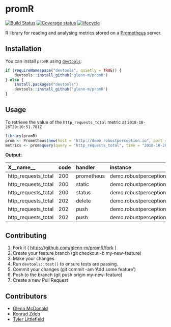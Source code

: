 
<!-- README.md is generated from README.Rmd. Please edit that file -->

# promR

[![Build
Status](https://travis-ci.org/glenn-m/promR.svg?branch=master)](https://travis-ci.org/glenn-m/promR)
[![Coverage
status](https://codecov.io/gh/glenn-m/promR/branch/master/graph/badge.svg)](https://codecov.io/github/glenn-m/promR?branch=master)
[![lifecycle](https://img.shields.io/badge/lifecycle-experimental-orange.svg)](https://www.tidyverse.org/lifecycle/#experimental)

R library for reading and analysing metrics stored on a
[Prometheus](https://prometheus.io/) server.

## Installation

You can install `promR` using
[`devtools`](https://github.com/r-lib/devtools):

``` r
if (requireNamespace("devtools", quietly = TRUE)) {
    devtools::install_github('glenn-m/promR')
} else {
    install.packages("devtools")
    devtools::install_github('glenn-m/promR')
}
```

## Usage

To retrieve the value of the `http_requests_total` metric at
`2018-10-26T20:10:51.781Z`

``` r
library(promR)
prom <- Prometheus$new(host = "http://demo.robustperception.io", port = 9090)
metrics <- prom$query(query = "http_requests_total", time = "2018-10-26T20:10:51.781Z")
```

**Output:**

| X\_\_name\_\_         | code | handler    | instance                      | job         | method | timestamp      | value   |
| :-------------------- | :--- | :--------- | :---------------------------- | :---------- | :----- | :------------- | :------ |
| http\_requests\_total | 200  | prometheus | demo.robustperception.io:9091 | pushgateway | get    | 1540584651.781 | 2280738 |
| http\_requests\_total | 200  | static     | demo.robustperception.io:9091 | pushgateway | get    | 1540584651.781 | 5745    |
| http\_requests\_total | 200  | status     | demo.robustperception.io:9091 | pushgateway | get    | 1540584651.781 | 2268    |
| http\_requests\_total | 202  | delete     | demo.robustperception.io:9091 | pushgateway | delete | 1540584651.781 | 50      |
| http\_requests\_total | 202  | push       | demo.robustperception.io:9091 | pushgateway | post   | 1540584651.781 | 21      |
| http\_requests\_total | 202  | push       | demo.robustperception.io:9091 | pushgateway | put    | 1540584651.781 | 142551  |

## Contributing

1.  Fork it ( <https://github.com/glenn-m/promR/fork> )
2.  Create your feature branch (git checkout -b my-new-feature)
3.  Make your changes
4.  Run `devtools::test()` to ensure tests are passing.
5.  Commit your changes (git commit -am ‘Add some feature’)
6.  Push to the branch (git push origin my-new-feature)
7.  Create a new Pull Request

## Contributors

  - [Glenn McDonald](https://github.com/glenn-m)
  - [Konrad Zdeb](https://github.com/konradedgar)
  - [Tyler Littlefield](https://github.com/tyluRp)
